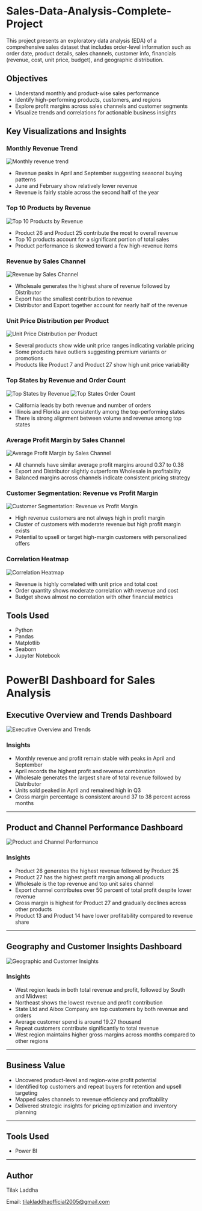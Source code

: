 # Sales-Data-Analysis-Complete-Project

This project presents an exploratory data analysis (EDA) of a comprehensive sales dataset that includes order-level information such as order date, product details, sales channels, customer info, financials (revenue, cost, unit price, budget), and geographic distribution.

## Objectives

- Understand monthly and product-wise sales performance
- Identify high-performing products, customers, and regions
- Explore profit margins across sales channels and customer segments
- Visualize trends and correlations for actionable business insights

## Key Visualizations and Insights

### Monthly Revenue Trend

![Monthly revenue trend](/images/Monthly%20Revenue%20Trend%20\(Combined%20Across%20Years.png)


- Revenue peaks in April and September suggesting seasonal buying patterns
- June and February show relatively lower revenue
- Revenue is fairly stable across the second half of the year

### Top 10 Products by Revenue

![Top 10 Products by Revenue](/images/Top%2010%20Products%20by%20Revenue.png)


- Product 26 and Product 25 contribute the most to overall revenue
- Top 10 products account for a significant portion of total sales
- Product performance is skewed toward a few high-revenue items

### Revenue by Sales Channel

![Revenue by Sales Channel](/images/Revenue%20Distribution%20by%20Sales%20Channel.png)


- Wholesale generates the highest share of revenue followed by Distributor
- Export has the smallest contribution to revenue
- Distributor and Export together account for nearly half of the revenue

### Unit Price Distribution per Product

![Unit Price Distribution per Product](/images/Unit%20Price%20Distribution%20per%20Product.png)

- Several products show wide unit price ranges indicating variable pricing
- Some products have outliers suggesting premium variants or promotions
- Products like Product 7 and Product 27 show high unit price variability

### Top States by Revenue and Order Count

![Top States by Revenue](/images/Top%2010%20States%20by%20Revenue.png)
![Top States Order Count](/images/Top%2010%20States%20by%20Order%20Count.png)


- California leads by both revenue and number of orders
- Illinois and Florida are consistently among the top-performing states
- There is strong alignment between volume and revenue among top states

### Average Profit Margin by Sales Channel

![Average Profit Margin by Sales Channel](/images/Average%20Profit%20Margin%20by%20Sales%20Channel.png)


- All channels have similar average profit margins around 0.37 to 0.38
- Export and Distributor slightly outperform Wholesale in profitability
- Balanced margins across channels indicate consistent pricing strategy

### Customer Segmentation: Revenue vs Profit Margin

![Customer Segmentation: Revenue vs Profit Margin](/images/Customer%20Segmentation%20Revenue%20&%20Profit%20Margin.png)


- High revenue customers are not always high in profit margin
- Cluster of customers with moderate revenue but high profit margin exists
- Potential to upsell or target high-margin customers with personalized offers

### Correlation Heatmap

![Correlation Heatmap](/images/Correlation%20Heatmap.png)


- Revenue is highly correlated with unit price and total cost
- Order quantity shows moderate correlation with revenue and cost
- Budget shows almost no correlation with other financial metrics

## Tools Used

- Python
- Pandas
- Matplotlib
- Seaborn
- Jupyter Notebook

# PowerBI Dashboard for Sales Analysis

## Executive Overview and Trends Dashboard

![Executive Overview and Trends](/images/Executive%20Overview.png)

### Insights

- Monthly revenue and profit remain stable with peaks in April and September
- April records the highest profit and revenue combination
- Wholesale generates the largest share of total revenue followed by Distributor
- Units sold peaked in April and remained high in Q3
- Gross margin percentage is consistent around 37 to 38 percent across months

---

## Product and Channel Performance Dashboard

![Product and Channel Performance](/images/Product%20&%20Channel.png)

### Insights

- Product 26 generates the highest revenue followed by Product 25
- Product 27 has the highest profit margin among all products
- Wholesale is the top revenue and top unit sales channel
- Export channel contributes over 50 percent of total profit despite lower revenue
- Gross margin is highest for Product 27 and gradually declines across other products
- Product 13 and Product 14 have lower profitability compared to revenue share

---

## Geography and Customer Insights Dashboard

![Geographic and Customer Insights](/images/Geography%20&%20Customers.png)

### Insights

- West region leads in both total revenue and profit, followed by South and Midwest
- Northeast shows the lowest revenue and profit contribution
- State Ltd and Aibox Company are top customers by both revenue and orders
- Average customer spend is around 19.27 thousand
- Repeat customers contribute significantly to total revenue
- West region maintains higher gross margins across months compared to other regions

---

## Business Value

- Uncovered product-level and region-wise profit potential
- Identified top customers and repeat buyers for retention and upsell targeting
- Mapped sales channels to revenue efficiency and profitability
- Delivered strategic insights for pricing optimization and inventory planning

---

## Tools Used

- Power BI
---

## Author

Tilak Laddha

Email: tilakladdhaofficial2005@gmail.com



